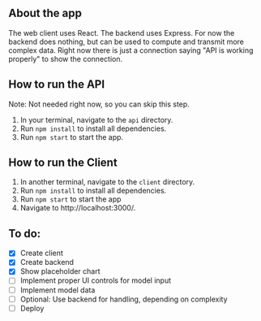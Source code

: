 ## About the app
The web client uses React. The backend uses Express. For now the backend does nothing, but can be used to compute and transmit more complex data. Right now there is just a connection saying "API is working properly" to show the connection.

## How to run the API
Note: Not needed right now, so you can skip this step.
1. In your terminal, navigate to the `api` directory.
2. Run `npm install` to install all dependencies.
3. Run `npm start` to start the app.

## How to run the Client
1. In another terminal, navigate to the `client` directory.
2. Run `npm install` to install all dependencies.
3. Run `npm start` to start the app
4. Navigate to http://localhost:3000/.

## To do:
- [x] Create client
- [x] Create backend
- [x] Show placeholder chart
- [ ] Implement proper UI controls for model input
- [ ] Implement model data
- [ ] Optional: Use backend for handling, depending on complexity
- [ ] Deploy